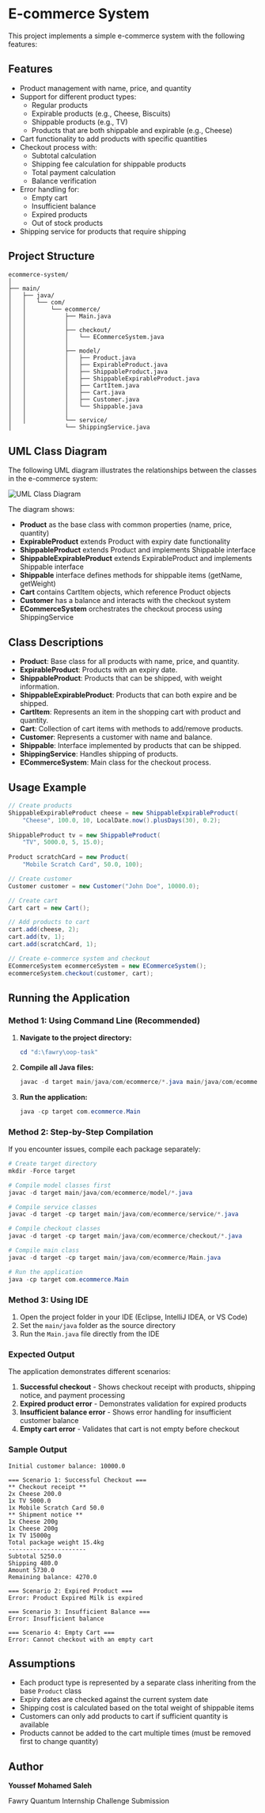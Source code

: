 # E-commerce System

This project implements a simple e-commerce system with the following features:

## Features

- Product management with name, price, and quantity
- Support for different product types:
  - Regular products
  - Expirable products (e.g., Cheese, Biscuits)
  - Shippable products (e.g., TV)
  - Products that are both shippable and expirable (e.g., Cheese)
- Cart functionality to add products with specific quantities
- Checkout process with:
  - Subtotal calculation
  - Shipping fee calculation for shippable products
  - Total payment calculation
  - Balance verification
- Error handling for:
  - Empty cart
  - Insufficient balance
  - Expired products
  - Out of stock products
- Shipping service for products that require shipping

## Project Structure

```
ecommerce-system/
│
├── main/
│   ├── java/
│   │   └── com/
│   │       └── ecommerce/
│   │           ├── Main.java
│   │           │
│   │           ├── checkout/
│   │           │   └── ECommerceSystem.java
│   │           │
│   │           ├── model/
│   │           │   ├── Product.java
│   │           │   ├── ExpirableProduct.java
│   │           │   ├── ShippableProduct.java
│   │           │   ├── ShippableExpirableProduct.java
│   │           │   ├── CartItem.java
│   │           │   ├── Cart.java
│   │           │   ├── Customer.java
│   │           │   └── Shippable.java
│   │           │
│   │           └── service/
│               └── ShippingService.java
```

## UML Class Diagram

The following UML diagram illustrates the relationships between the classes in the e-commerce system:

![UML Class Diagram](uml-diagram.png)

The diagram shows:
- **Product** as the base class with common properties (name, price, quantity)
- **ExpirableProduct** extends Product with expiry date functionality
- **ShippableProduct** extends Product and implements Shippable interface
- **ShippableExpirableProduct** extends ExpirableProduct and implements Shippable interface
- **Shippable** interface defines methods for shippable items (getName, getWeight)
- **Cart** contains CartItem objects, which reference Product objects
- **Customer** has a balance and interacts with the checkout system
- **ECommerceSystem** orchestrates the checkout process using ShippingService

## Class Descriptions

- **Product**: Base class for all products with name, price, and quantity.
- **ExpirableProduct**: Products with an expiry date.
- **ShippableProduct**: Products that can be shipped, with weight information.
- **ShippableExpirableProduct**: Products that can both expire and be shipped.
- **CartItem**: Represents an item in the shopping cart with product and quantity.
- **Cart**: Collection of cart items with methods to add/remove products.
- **Customer**: Represents a customer with name and balance.
- **Shippable**: Interface implemented by products that can be shipped.
- **ShippingService**: Handles shipping of products.
- **ECommerceSystem**: Main class for the checkout process.

## Usage Example

```java
// Create products
ShippableExpirableProduct cheese = new ShippableExpirableProduct(
    "Cheese", 100.0, 10, LocalDate.now().plusDays(30), 0.2);
    
ShippableProduct tv = new ShippableProduct(
    "TV", 5000.0, 5, 15.0);
    
Product scratchCard = new Product(
    "Mobile Scratch Card", 50.0, 100);

// Create customer
Customer customer = new Customer("John Doe", 10000.0);

// Create cart
Cart cart = new Cart();

// Add products to cart
cart.add(cheese, 2);
cart.add(tv, 1);
cart.add(scratchCard, 1);

// Create e-commerce system and checkout
ECommerceSystem ecommerceSystem = new ECommerceSystem();
ecommerceSystem.checkout(customer, cart);
```

## Running the Application

### Method 1: Using Command Line (Recommended)

1. **Navigate to the project directory:**
   ```powershell
   cd "d:\fawry\oop-task"
   ```

2. **Compile all Java files:**
   ```powershell
   javac -d target main/java/com/ecommerce/*.java main/java/com/ecommerce/*/*.java
   ```

3. **Run the application:**
   ```powershell
   java -cp target com.ecommerce.Main
   ```

### Method 2: Step-by-Step Compilation

If you encounter issues, compile each package separately:

```powershell
# Create target directory
mkdir -Force target

# Compile model classes first
javac -d target main/java/com/ecommerce/model/*.java

# Compile service classes
javac -d target -cp target main/java/com/ecommerce/service/*.java

# Compile checkout classes
javac -d target -cp target main/java/com/ecommerce/checkout/*.java

# Compile main class
javac -d target -cp target main/java/com/ecommerce/Main.java

# Run the application
java -cp target com.ecommerce.Main
```

### Method 3: Using IDE

1. Open the project folder in your IDE (Eclipse, IntelliJ IDEA, or VS Code)
2. Set the `main/java` folder as the source directory
3. Run the `Main.java` file directly from the IDE

### Expected Output

The application demonstrates different scenarios:
1. **Successful checkout** - Shows checkout receipt with products, shipping notice, and payment processing
2. **Expired product error** - Demonstrates validation for expired products
3. **Insufficient balance error** - Shows error handling for insufficient customer balance
4. **Empty cart error** - Validates that cart is not empty before checkout

### Sample Output
```
Initial customer balance: 10000.0

=== Scenario 1: Successful Checkout ===
** Checkout receipt **
2x Cheese 200.0
1x TV 5000.0
1x Mobile Scratch Card 50.0
** Shipment notice **
1x Cheese 200g
1x Cheese 200g
1x TV 15000g
Total package weight 15.4kg
----------------------
Subtotal 5250.0
Shipping 480.0
Amount 5730.0
Remaining balance: 4270.0

=== Scenario 2: Expired Product ===
Error: Product Expired Milk is expired

=== Scenario 3: Insufficient Balance ===
Error: Insufficient balance

=== Scenario 4: Empty Cart ===
Error: Cannot checkout with an empty cart
```

## Assumptions

- Each product type is represented by a separate class inheriting from the base `Product` class
- Expiry dates are checked against the current system date
- Shipping cost is calculated based on the total weight of shippable items
- Customers can only add products to cart if sufficient quantity is available
- Products cannot be added to the cart multiple times (must be removed first to change quantity)

## Author

**Youssef Mohamed Saleh**

Fawry Quantum Internship Challenge Submission
